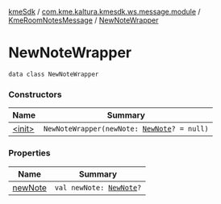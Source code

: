 [kmeSdk](../../../index.md) / [com.kme.kaltura.kmesdk.ws.message.module](../../index.md) / [KmeRoomNotesMessage](../index.md) / [NewNoteWrapper](./index.md)

# NewNoteWrapper

`data class NewNoteWrapper`

### Constructors

| Name | Summary |
|---|---|
| [&lt;init&gt;](-init-.md) | `NewNoteWrapper(newNote: `[`NewNote`](../-new-note/index.md)`? = null)` |

### Properties

| Name | Summary |
|---|---|
| [newNote](new-note.md) | `val newNote: `[`NewNote`](../-new-note/index.md)`?` |

